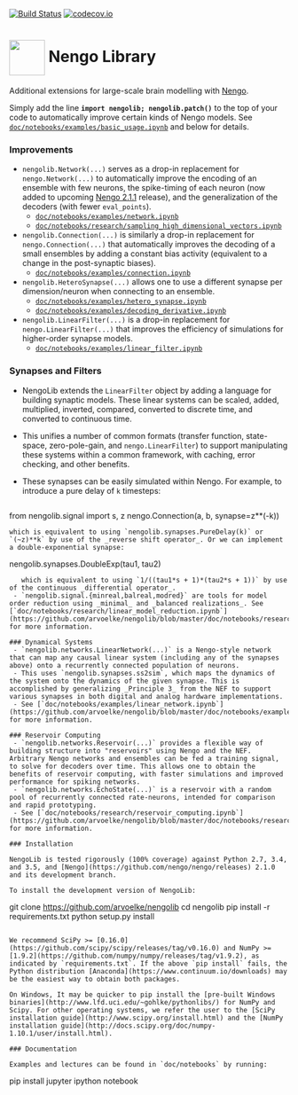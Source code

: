 [![Build Status](https://travis-ci.org/arvoelke/nengolib.svg?branch=master)](https://travis-ci.org/arvoelke/nengolib) [![codecov.io](https://codecov.io/github/arvoelke/nengolib/coverage.svg?branch=master)](https://codecov.io/github/arvoelke/nengolib?branch=master)

#  <img src="http://i.imgur.com/wSjRUi4.png" width="64" height="64" valign="middle" /> Nengo Library
Additional extensions for large-scale brain modelling with [Nengo](https://github.com/nengo/nengo).

Simply add the line **`import nengolib; nengolib.patch()`** to the top of your code to automatically improve certain kinds of Nengo models. See [`doc/notebooks/examples/basic_usage.ipynb`](https://github.com/arvoelke/nengolib/blob/master/doc/notebooks/examples/basic_usage.ipynb) and below for details.

### Improvements
 - `nengolib.Network(...)` serves as a drop-in replacement for `nengo.Network(...)` to automatically improve the encoding of an ensemble with few neurons, the spike-timing of each neuron (now added to upcoming [Nengo 2.1.1](https://github.com/nengo/nengo/pull/975) release), and the generalization of the decoders (with fewer `eval_points`).
   - [`doc/notebooks/examples/network.ipynb`](https://github.com/arvoelke/nengolib/blob/master/doc/notebooks/examples/network.ipynb)
   - [`doc/notebooks/research/sampling_high_dimensional_vectors.ipynb`](https://github.com/arvoelke/nengolib/blob/master/doc/notebooks/research/sampling_high_dimensional_vectors.ipynb)
 - `nengolib.Connection(...)` is similarly a drop-in replacement for `nengo.Connection(...)` that automatically improves the decoding of a small ensembles by adding a constant bias activity (equivalent to a change in the post-synaptic biases).
   - [`doc/notebooks/examples/connection.ipynb`](https://github.com/arvoelke/nengolib/blob/master/doc/notebooks/examples/connection.ipynb)
 - `nengolib.HeteroSynapse(...)` allows one to use a different synapse per dimension/neuron when connecting to an ensemble.
   - [`doc/notebooks/examples/hetero_synapse.ipynb`](https://github.com/arvoelke/nengolib/blob/master/doc/notebooks/examples/hetero_synapse.ipynb)
   - [`doc/notebooks/examples/decoding_derivative.ipynb`](https://github.com/arvoelke/nengolib/blob/master/doc/notebooks/examples/decoding_derivative.ipynb)
 - `nengolib.LinearFilter(...)` is a drop-in replacement for `nengo.LinearFilter(...)` that improves the efficiency of simulations for higher-order synapse models.
   - [`doc/notebooks/examples/linear_filter.ipynb`](https://github.com/arvoelke/nengolib/blob/master/doc/notebooks/examples/linear_filter.ipynb)

### Synapses and Filters
 - NengoLib extends the `LinearFilter` object by adding a language for building synaptic models. These linear systems can be scaled, added, multiplied, inverted, compared, converted to discrete time, and converted to continuous time.
 - This unifies a number of common formats (transfer function, state-space, zero-pole-gain, and `nengo.LinearFilter`) to support manipulating these systems within a common framework, with caching, error checking, and other benefits.
 - These synapses can be easily simulated within Nengo. For example, to introduce a pure delay of `k` timesteps:

   ```
 from nengolib.signal import s, z
 nengo.Connection(a, b, synapse=z**(-k))
   ```
   which is equivalent to using `nengolib.synapses.PureDelay(k)` or `(~z)**k` by use of the _reverse shift operator_. Or we can implement a double-exponential synapse:
   ```
nengolib.synapses.DoubleExp(tau1, tau2)
```
   which is equivalent to using `1/((tau1*s + 1)*(tau2*s + 1))` by use of the continuous _differential operator_.
 - `nengolib.signal.{minreal,balreal,modred}` are tools for model order reduction using _minimal_ and _balanced realizations_. See [`doc/notebooks/research/linear_model_reduction.ipynb`](https://github.com/arvoelke/nengolib/blob/master/doc/notebooks/research/reservoir_computing.ipynb) for more information.

### Dynamical Systems
 - `nengolib.networks.LinearNetwork(...)` is a Nengo-style network that can map any causal linear system (including any of the synapses above) onto a recurrently connected population of neurons.
 - This uses `nengolib.synapses.ss2sim`, which maps the dynamics of the system onto the dynamics of the given synapse. This is accomplished by generalizing _Principle 3_ from the NEF to support various synapses in both digital and analog hardware implementations.
 - See [`doc/notebooks/examples/linear_network.ipynb`](https://github.com/arvoelke/nengolib/blob/master/doc/notebooks/examples/linear_network.ipynb) for more information.

### Reservoir Computing
 - `nengolib.networks.Reservoir(...)` provides a flexible way of building structure into "reservoirs" using Nengo and the NEF. Arbitrary Nengo networks and ensembles can be fed a training signal, to solve for decoders over time. This allows one to obtain the benefits of reservoir computing, with faster simulations and improved performance for spiking networks.
 - `nengolib.networks.EchoState(...)` is a reservoir with a random pool of recurrently connected rate-neurons, intended for comparison and rapid prototyping.
 - See [`doc/notebooks/research/reservoir_computing.ipynb`](https://github.com/arvoelke/nengolib/blob/master/doc/notebooks/research/reservoir_computing.ipynb) for more information.

### Installation

NengoLib is tested rigorously (100% coverage) against Python 2.7, 3.4, and 3.5, and [Nengo](https://github.com/nengo/nengo/releases) 2.1.0 and its development branch.

To install the development version of NengoLib:
```
git clone https://github.com/arvoelke/nengolib
cd nengolib
pip install -r requirements.txt
python setup.py install
```

We recommend SciPy >= [0.16.0](https://github.com/scipy/scipy/releases/tag/v0.16.0) and NumPy >= [1.9.2](https://github.com/numpy/numpy/releases/tag/v1.9.2), as indicated by `requirements.txt`. If the above `pip install` fails, the Python distribution [Anaconda](https://www.continuum.io/downloads) may be the easiest way to obtain both packages.

On Windows, It may be quicker to pip install the [pre-built Windows binaries](http://www.lfd.uci.edu/~gohlke/pythonlibs/) for NumPy and Scipy. For other operating systems, we refer the user to the [SciPy installation guide](http://www.scipy.org/install.html) and the [NumPy installation guide](http://docs.scipy.org/doc/numpy-1.10.1/user/install.html).

### Documentation

Examples and lectures can be found in `doc/notebooks` by running:
```
pip install jupyter
ipython notebook
```
